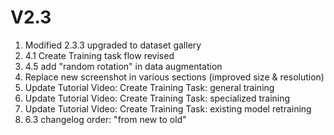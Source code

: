 # V2.3

1. Modified 2.3.3 upgraded to dataset gallery
2. 4.1 Create Training task flow revised
3. 4.5 add "random rotation" in data augmentation
4. Replace new screenshot in various sections (improved size & resolution)
5. Update Tutorial Video: Create Training Task: general training
6. Update Tutorial Video: Create Training Task: specialized training
7. Update Tutorial Video: Create Training Task: existing model retraining
8. 6.3 changelog order: "from new to old"
